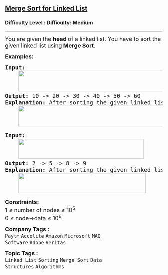 <h2><a href="https://www.geeksforgeeks.org/problems/sort-a-linked-list/1?page=1&category=Linked%20List&difficulty=Medium&sortBy=submissions">Merge Sort for Linked List</a></h2><h3>Difficulty Level : Difficulty: Medium</h3><hr><div class="problems_problem_content__Xm_eO"><p><span style="font-size: 18px;">You are given the <strong>head </strong>of a linked list. You have to sort the given linked list using<strong> Merge Sort</strong>.</span></p>
<p><span style="font-size: 18px;"><strong>Examples:</strong></span></p>
<pre><span style="font-size: 18px;"><strong>Input:</strong><br>    <img src="https://media.geeksforgeeks.org/img-practice/prod/addEditProblem/908586/Web/Other/blobid0_1756114630.jpg" width="556" height="66"><br><strong>Output: </strong>10 -&gt; 20 -&gt; 30 -&gt; 40 -&gt; 50 -&gt; 60<br><strong>Explanation: </strong>After sorting the given linked list, the resultant list will be:<br>    <img src="https://media.geeksforgeeks.org/img-practice/prod/addEditProblem/908586/Web/Other/blobid1_1756114636.jpg" width="557" height="66"></span></pre>
<pre><span style="font-size: 18px;"><strong>Input:</strong><br>    <img src="https://media.geeksforgeeks.org/img-practice/prod/addEditProblem/908586/Web/Other/blobid2_1756114643.jpg" width="401" height="63"><br><strong>Output: </strong>2<strong> </strong>-&gt; 5 -&gt; 8 -&gt; 9<br></span><span style="font-size: 18px;"><strong>Explanation: </strong>After sorting the given linked list, the resultant list will be:<br>    <img src="https://media.geeksforgeeks.org/img-practice/prod/addEditProblem/908586/Web/Other/blobid3_1756114660.jpg" width="407" height="64"></span></pre>
<p><span style="font-size: 18px;"><strong>Constraints:</strong><br>1 ≤ number of nodes ≤ 10<sup>5<br></sup>0 ≤ node-&gt;data ≤ 10<sup>6</sup></span></p></div><p><span style=font-size:18px><strong>Company Tags : </strong><br><code>Paytm</code>&nbsp;<code>Accolite</code>&nbsp;<code>Amazon</code>&nbsp;<code>Microsoft</code>&nbsp;<code>MAQ Software</code>&nbsp;<code>Adobe</code>&nbsp;<code>Veritas</code>&nbsp;<br><p><span style=font-size:18px><strong>Topic Tags : </strong><br><code>Linked List</code>&nbsp;<code>Sorting</code>&nbsp;<code>Merge Sort</code>&nbsp;<code>Data Structures</code>&nbsp;<code>Algorithms</code>&nbsp;